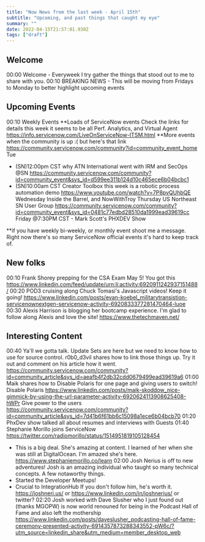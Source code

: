 ```yaml
---
title: "Now News from the last week - April 15th"
subtitle: "Upcoming, and past things that caught my eye"
summary: ""
date: 2022-04-15T21:57:01.930Z
tags: ["draft"]
---
```


## Welcome

00:00 Welcome - Everyweek I try gather the things that stood out to me to share with you.
00:10 BREAKING NEWS - This will be moving from Fridays to Monday to better highlight upcoming events
## Upcoming Events

00:10 Weekly Events
  **Loads of ServiceNow events Check the links for details this week it seems to be all Perf. Analytics, and Virtual Agent https://info.servicenow.com/LiveOnServiceNow-ITSM.html
  **More events when the community is up :( but here's that link https://community.servicenow.com/community?id=community_event_home
  Tue 
   - (SN)12:00pm CST why ATN International went with IRM and SecOps @SN https://community.servicenow.com/community?id=community_event&sys_id=d599ee311b124d10c465ece6b04bcbc1
   - (SN)10:00am CST Creator Toolbox this week is a robotic process automation demo https://www.youtube.com/watch?v=7P8pvQUhbQE
  Wednesday Inside the Barrel, and NowWithTroy
  Thursday US Northeast SN User Group https://community.servicenow.com/community?id=community_event&sys_id=0481c77edbd28510da1999ead39619cc
  Friday @7:30PM CST - Mark Scott's PHXDEV Show

  **if you have weekly bi-weekly, or monthly event shoot me a message.  Right now there's so many ServiceNow official events it's hard to keep track of.  

## New folks
00:10 Frank Shorey prepping for the CSA Exam May 5!  You got this https://www.linkedin.com/feed/update/urn:li:activity:6920911242937151488/
00:20 POD3 cruising along Chuck Tomasi's Javascript videos!  Keep it going! https://www.linkedin.com/posts/evan-koebel_militarytransistion-servicenownextgen-servicenow-activity-6920833377281470464-luoe
00:30 Alexis Harrison is blogging her bootcamp experience.  I'm glad to follow along Alexis and love the site! https://www.thetechmaven.net/

## Interesting Content
00:40 Ya'll we gotta talk.  Update Sets are here but we need to know how to use for source control.  r0b0_d3vil shares how to link those things up.  Try it out and comment on his article how it went.  https://community.servicenow.com/community?id=community_article&sys_id=aeafb4f2db32cdd0679499ead39619a6
01:00 Maik shares how to Disable Polaris for one page and giving users to switch! Disable Polaris https://www.linkedin.com/posts/maik-skoddow_nice-gimmick-by-using-the-url-parameter-activity-6920624113908625408-hWPr Give power to the users https://community.servicenow.com/community?id=community_article&sys_id=7d41b6f61bb6c15098a1ece6b04bcb70
01:20 PhxDev show talked all about resumes and interviews with Guests
01:40 Stephanie Morillo joins ServiceNow https://twitter.com/radiomorillo/status/1514951819105128454
  - This is a big deal.  She's amazing at content.  I learned of her when she was still at DigitalOcean.  I'm amazed she's here. https://www.stephaniemorillo.co/learn
02:00 Josh Nerius is off to new adventures!
  Josh is an amazing individual who taught so many technical concepts.  A few notaworthy things.
  - Started the Developer Meetups!
  - Crucial to IntegrationHub
  If you don't follow him, he's worth it.   https://joshneri.us/ or https://www.linkedin.com/in/joshnerius/ or twitter?
02:20 Josh worked with Dave Slusher who I just found out (thanks MGOPW) is now world renouned for being in the Podcast Hall of Fame and also left the mothership  https://www.linkedin.com/posts/daveslusher_podcasting-hall-of-fame-ceremony-presented-activity-6914357873288343552-pW6c/?utm_source=linkedin_share&utm_medium=member_desktop_web
